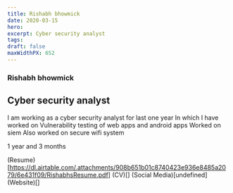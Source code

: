 ```yaml
---
title: Rishabh bhowmick
date: 2020-03-15
hero: 
excerpt: Cyber security analyst
tags: 
draft: false
maxWidthPX: 652
---
```


### Rishabh bhowmick
## Cyber security analyst

I am working as a cyber security analyst for last one year
In which I have worked on 
Vulnerability testing of web apps and android apps
Worked on siem 
Also worked on secure wifi system

1 year and 3 months

(Resume)[https://dl.airtable.com/.attachments/908b651b01c8740423e936e8485a2079/6e431f09/RishabhsResume.pdf]
(CV)[]
(Social Media)[undefined]
(Website)[]

